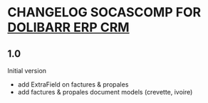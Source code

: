 # CHANGELOG SOCASCOMP FOR [DOLIBARR ERP CRM](https://www.dolibarr.org)

## 1.0

Initial version
 - add ExtraField on factures & propales
 - add factures & propales document models (crevette, ivoire)
